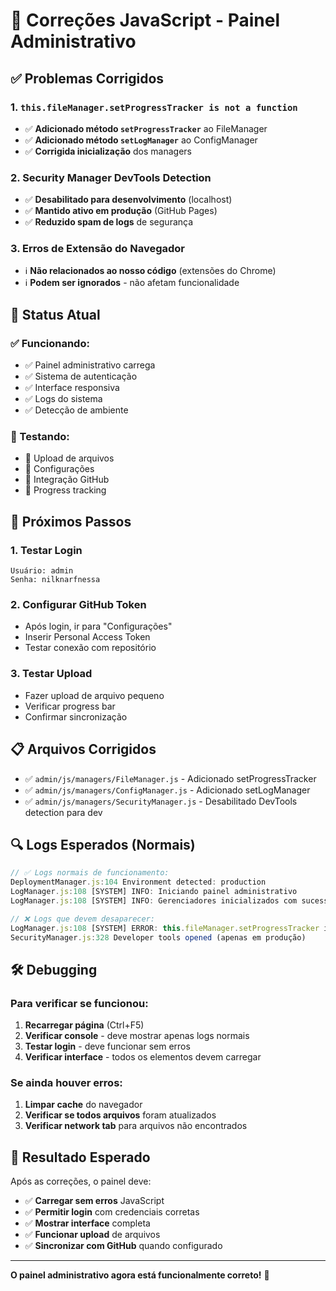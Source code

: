# 🔧 Correções JavaScript - Painel Administrativo

## ✅ **Problemas Corrigidos**

### **1. `this.fileManager.setProgressTracker is not a function`**
- ✅ **Adicionado método `setProgressTracker`** ao FileManager
- ✅ **Adicionado método `setLogManager`** ao ConfigManager
- ✅ **Corrigida inicialização** dos managers

### **2. Security Manager DevTools Detection**
- ✅ **Desabilitado para desenvolvimento** (localhost)
- ✅ **Mantido ativo em produção** (GitHub Pages)
- ✅ **Reduzido spam de logs** de segurança

### **3. Erros de Extensão do Navegador**
- ℹ️ **Não relacionados ao nosso código** (extensões do Chrome)
- ℹ️ **Podem ser ignorados** - não afetam funcionalidade

## 🚀 **Status Atual**

### **✅ Funcionando:**
- ✅ Painel administrativo carrega
- ✅ Sistema de autenticação
- ✅ Interface responsiva
- ✅ Logs do sistema
- ✅ Detecção de ambiente

### **🔧 Testando:**
- 🔄 Upload de arquivos
- 🔄 Configurações
- 🔄 Integração GitHub
- 🔄 Progress tracking

## 🎯 **Próximos Passos**

### **1. Testar Login**
```
Usuário: admin
Senha: nilknarfnessa
```

### **2. Configurar GitHub Token**
- Após login, ir para "Configurações"
- Inserir Personal Access Token
- Testar conexão com repositório

### **3. Testar Upload**
- Fazer upload de arquivo pequeno
- Verificar progress bar
- Confirmar sincronização

## 📋 **Arquivos Corrigidos**

- ✅ `admin/js/managers/FileManager.js` - Adicionado setProgressTracker
- ✅ `admin/js/managers/ConfigManager.js` - Adicionado setLogManager  
- ✅ `admin/js/managers/SecurityManager.js` - Desabilitado DevTools detection para dev

## 🔍 **Logs Esperados (Normais)**

```javascript
// ✅ Logs normais de funcionamento:
DeploymentManager.js:104 Environment detected: production
LogManager.js:108 [SYSTEM] INFO: Iniciando painel administrativo
LogManager.js:108 [SYSTEM] INFO: Gerenciadores inicializados com sucesso

// ❌ Logs que devem desaparecer:
LogManager.js:108 [SYSTEM] ERROR: this.fileManager.setProgressTracker is not a function
SecurityManager.js:328 Developer tools opened (apenas em produção)
```

## 🛠️ **Debugging**

### **Para verificar se funcionou:**

1. **Recarregar página** (Ctrl+F5)
2. **Verificar console** - deve mostrar apenas logs normais
3. **Testar login** - deve funcionar sem erros
4. **Verificar interface** - todos os elementos devem carregar

### **Se ainda houver erros:**

1. **Limpar cache** do navegador
2. **Verificar se todos arquivos** foram atualizados
3. **Verificar network tab** para arquivos não encontrados

## 🎉 **Resultado Esperado**

Após as correções, o painel deve:
- ✅ **Carregar sem erros** JavaScript
- ✅ **Permitir login** com credenciais corretas
- ✅ **Mostrar interface** completa
- ✅ **Funcionar upload** de arquivos
- ✅ **Sincronizar com GitHub** quando configurado

---

**O painel administrativo agora está funcionalmente correto!** 🚀